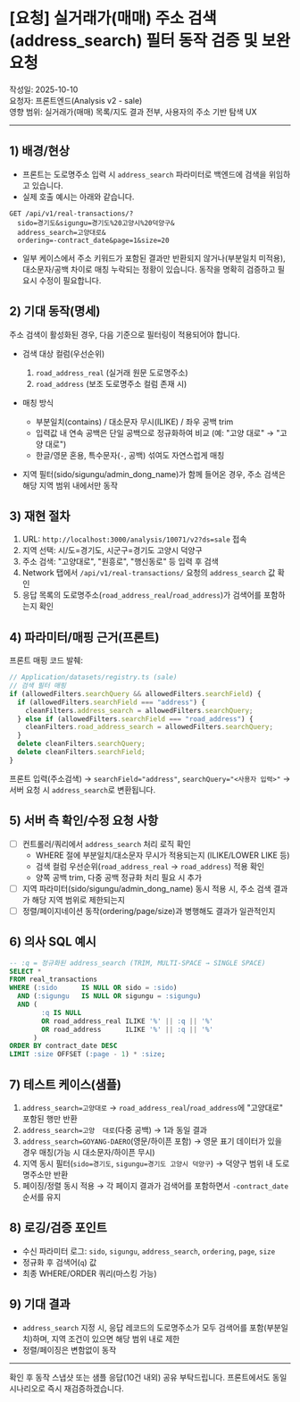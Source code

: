# [요청] 실거래가(매매) 주소 검색(address_search) 필터 동작 검증 및 보완 요청

작성일: 2025-10-10  
요청자: 프론트엔드(Analysis v2 - sale)  
영향 범위: 실거래가(매매) 목록/지도 결과 전부, 사용자의 주소 기반 탐색 UX

---

## 1) 배경/현상

- 프론트는 도로명주소 입력 시 `address_search` 파라미터로 백엔드에 검색을 위임하고 있습니다.
- 실제 호출 예시는 아래와 같습니다.

```
GET /api/v1/real-transactions/?
  sido=경기도&sigungu=경기도%20고양시%20덕양구&
  address_search=고양대로&
  ordering=-contract_date&page=1&size=20
```

- 일부 케이스에서 주소 키워드가 포함된 결과만 반환되지 않거나(부분일치 미적용), 대소문자/공백 차이로 매칭 누락되는 정황이 있습니다. 동작을 명확히 검증하고 필요시 수정이 필요합니다.

## 2) 기대 동작(명세)

주소 검색이 활성화된 경우, 다음 기준으로 필터링이 적용되어야 합니다.

- 검색 대상 컬럼(우선순위)

  1. `road_address_real` (실거래 원문 도로명주소)
  2. `road_address` (보조 도로명주소 컬럼 존재 시)

- 매칭 방식

  - 부분일치(contains) / 대소문자 무시(ILIKE) / 좌우 공백 trim
  - 입력값 내 연속 공백은 단일 공백으로 정규화하여 비교 (예: "고양 대로" → "고양 대로")
  - 한글/영문 혼용, 특수문자(`-`, 공백) 섞여도 자연스럽게 매칭

- 지역 필터(sido/sigungu/admin_dong_name)가 함께 들어온 경우, 주소 검색은 해당 지역 범위 내에서만 동작

## 3) 재현 절차

1. URL: `http://localhost:3000/analysis/10071/v2?ds=sale` 접속
2. 지역 선택: 시/도=경기도, 시군구=경기도 고양시 덕양구
3. 주소 검색: "고양대로", "원흥로", "행신동로" 등 입력 후 검색
4. Network 탭에서 `/api/v1/real-transactions/` 요청의 `address_search` 값 확인
5. 응답 목록의 도로명주소(`road_address_real`/`road_address`)가 검색어를 포함하는지 확인

## 4) 파라미터/매핑 근거(프론트)

프론트 매핑 코드 발췌:

```ts
// Application/datasets/registry.ts (sale)
// 검색 필터 매핑
if (allowedFilters.searchQuery && allowedFilters.searchField) {
  if (allowedFilters.searchField === "address") {
    cleanFilters.address_search = allowedFilters.searchQuery;
  } else if (allowedFilters.searchField === "road_address") {
    cleanFilters.road_address_search = allowedFilters.searchQuery;
  }
  delete cleanFilters.searchQuery;
  delete cleanFilters.searchField;
}
```

프론트 입력(주소검색) → `searchField="address"`, `searchQuery="<사용자 입력>"` → 서버 요청 시 `address_search`로 변환됩니다.

## 5) 서버 측 확인/수정 요청 사항

- [ ] 컨트롤러/쿼리에서 `address_search` 처리 로직 확인
  - WHERE 절에 부분일치/대소문자 무시가 적용되는지 (ILIKE/LOWER LIKE 등)
  - 검색 컬럼 우선순위(`road_address_real` → `road_address`) 적용 확인
  - 양쪽 공백 trim, 다중 공백 정규화 처리 필요 시 추가
- [ ] 지역 파라미터(sido/sigungu/admin_dong_name) 동시 적용 시, 주소 검색 결과가 해당 지역 범위로 제한되는지
- [ ] 정렬/페이지네이션 동작(ordering/page/size)과 병행해도 결과가 일관적인지

## 6) 의사 SQL 예시

```sql
-- :q = 정규화된 address_search (TRIM, MULTI-SPACE → SINGLE SPACE)
SELECT *
FROM real_transactions
WHERE (:sido      IS NULL OR sido = :sido)
  AND (:sigungu   IS NULL OR sigungu = :sigungu)
  AND (
        :q IS NULL
        OR road_address_real ILIKE '%' || :q || '%'
        OR road_address      ILIKE '%' || :q || '%'
      )
ORDER BY contract_date DESC
LIMIT :size OFFSET (:page - 1) * :size;
```

## 7) 테스트 케이스(샘플)

1. `address_search=고양대로` → `road_address_real`/`road_address`에 "고양대로" 포함된 행만 반환
2. `address_search=고양  대로`(다중 공백) → 1과 동일 결과
3. `address_search=GOYANG-DAERO`(영문/하이픈 포함) → 영문 표기 데이터가 있을 경우 매칭(가능 시 대소문자/하이픈 무시)
4. 지역 동시 필터(`sido=경기도`, `sigungu=경기도 고양시 덕양구`) → 덕양구 범위 내 도로명주소만 반환
5. 페이징/정렬 동시 적용 → 각 페이지 결과가 검색어를 포함하면서 `-contract_date` 순서를 유지

## 8) 로깅/검증 포인트

- 수신 파라미터 로그: `sido`, `sigungu`, `address_search`, `ordering`, `page`, `size`
- 정규화 후 검색어(`q`) 값
- 최종 WHERE/ORDER 쿼리(마스킹 가능)

## 9) 기대 결과

- `address_search` 지정 시, 응답 레코드의 도로명주소가 모두 검색어를 포함(부분일치)하며, 지역 조건이 있으면 해당 범위 내로 제한
- 정렬/페이징은 변함없이 동작

---

확인 후 동작 스냅샷 또는 샘플 응답(10건 내외) 공유 부탁드립니다. 프론트에서도 동일 시나리오로 즉시 재검증하겠습니다.
